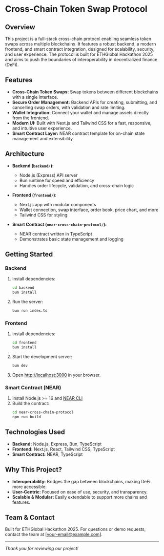 # Cross-Chain Token Swap Protocol

## Overview

This project is a full-stack cross-chain protocol enabling seamless token swaps across multiple blockchains. It features a robust backend, a modern frontend, and smart contract integration, designed for scalability, security, and user experience. The protocol is built for ETHGlobal Hackathon 2025 and aims to push the boundaries of interoperability in decentralized finance (DeFi).

## Features

- **Cross-Chain Token Swaps:** Swap tokens between different blockchains with a single interface.
- **Secure Order Management:** Backend APIs for creating, submitting, and cancelling swap orders, with validation and rate limiting.
- **Wallet Integration:** Connect your wallet and manage assets directly from the frontend.
- **Modern UI:** Built with Next.js and Tailwind CSS for a fast, responsive, and intuitive user experience.
- **Smart Contract Layer:** NEAR contract template for on-chain state management and extensibility.

## Architecture

- **Backend (`backend/`):**
  - Node.js (Express) API server
  - Bun runtime for speed and efficiency
  - Handles order lifecycle, validation, and cross-chain logic

- **Frontend (`frontend/`):**
  - Next.js app with modular components
  - Wallet connection, swap interface, order book, price chart, and more
  - Tailwind CSS for styling

- **Smart Contract (`near-cross-chain-protocol/`):**
  - NEAR contract written in TypeScript
  - Demonstrates basic state management and logging

## Getting Started

### Backend

1. Install dependencies:
   ```bash
   cd backend
   bun install
   ```
2. Run the server:
   ```bash
   bun run index.ts
   ```

### Frontend

1. Install dependencies:
   ```bash
   cd frontend
   bun install
   ```
2. Start the development server:
   ```bash
   bun dev
   ```
3. Open [http://localhost:3000](http://localhost:3000) in your browser.

### Smart Contract (NEAR)

1. Install Node.js >= 16 and [NEAR CLI](https://github.com/near/near-cli#setup)
2. Build the contract:
   ```bash
   cd near-cross-chain-protocol
   npm run build
   ```

## Technologies Used

- **Backend:** Node.js, Express, Bun, TypeScript
- **Frontend:** Next.js, React, Tailwind CSS, TypeScript
- **Smart Contract:** NEAR, TypeScript

## Why This Project?

- **Interoperability:** Bridges the gap between blockchains, making DeFi more accessible.
- **User-Centric:** Focused on ease of use, security, and transparency.
- **Scalable & Modular:** Easily extendable to support more chains and features.

## Team & Contact

Built for ETHGlobal Hackathon 2025. For questions or demo requests, contact the team at [your-email@example.com].

---

*Thank you for reviewing our project!*
